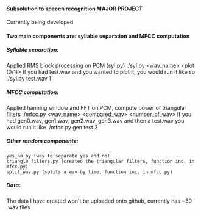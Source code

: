 #### Subsolution to speech recognition MAJOR PROJECT 
Currently being developed

#### Two main components are: syllable separation and MFCC computation
##### Syllable separation: 
Applied RMS block processing on PCM (syl.py)
	./syl.py <wav_name> <plot (0/1)>
	If you had test.wav and you wanted to plot it, you would run it like so
	./syl.py test.wav 1
##### MFCC computation: 
Applied hanning window and FFT on PCM, compute power of triangular filters
	./mfcc.py <wav_name> <compared_wav> <number_of_wav>
	If you had gen0.wav, gen1.wav, gen2.wav, gen3.wav and then a test.wav
	you would run it like ./mfcc.py gen test 3
##### Other random components:
	yes_no.py (way to separate yes and no)
	triangle_filters.py (created the triangular filters, function inc. in mfcc.py)
	split_wav.py (splits a wav by time, function inc. in mfcc.py)
##### Data:
The data I have created won't be uploaded onto github, currently has ~50 .wav files

